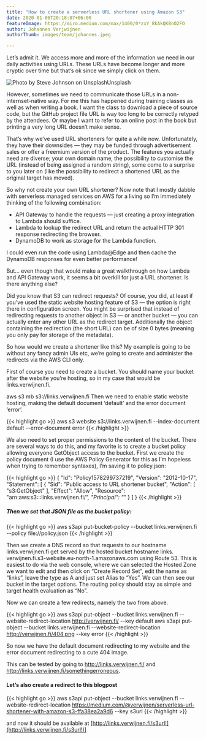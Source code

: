 ```yaml
---
title: "How to create a serverless URL shortener using Amazon S3"
date: 2020-01-06T20:18:07+06:00
featureImage: https://miro.medium.com/max/1400/0*zxY_8kAkQKBnO2FO
author: Johannes Verjwijnen
authorThumb: images/team/johannes.jpeg

---
```


Let’s admit it. We access more and more of the information we need in our daily activities using URLs. These URLs have become longer and more cryptic over time but that’s ok since we simply click on them.

![Photo by Steve Johnson on Unsplash[Unsplash](https://unsplash.com)](https://miro.medium.com/max/1400/0*zxY_8kAkQKBnO2FO#center)

However, sometimes we need to communicate those URLs in a non-internset-native way. For me this has happened during training classes as well as when writing a book. I want the class to download a piece of source code, but the GitHub project file URL is way too long to be correctly retyped by the attendees. Or maybe I want to refer to an online post in the book but printing a very long URL doesn’t make sense.

That’s why we’ve used URL shorteners for quite a while now. Unfortunately, they have their downsides — they may be funded through advertisement sales or offer a freemium version of the product. The features you actually need are diverse; your own domain name, the possibility to customise the URL (instead of being assigned a random string), some come to a surprise to you later on (like the possibility to redirect a shortened URL as the original target has moved).

So why not create your own URL shortener? Now note that I mostly dabble with serverless managed services on AWS for a living so I’m immediately thinking of the following combination:

- API Gateway to handle the requests — just creating a proxy integration to Lambda should suffice.
- Lambda to lookup the redirect URL and return the actual HTTP 301 response redirecting the browser.
- DynamoDB to work as storage for the Lambda function.

I could even run the code using Lambda@Edge and then cache the DynamoDB responses for even better performance!

But… even though that would make a great walkthrough on how Lambda and API Gateway work, it seems a bit overkill for just a URL shortener. Is there anything else?

Did you know that S3 can redirect requests? Of course, you did, at least if you’ve used the static website hosting feature of S3 — the option is right there in configuration screen. You might be surprised that instead of redirecting requests to another object in S3 — or another bucket — you can actually enter any other URL as the redirect target. Additionally the object containing the redirection (the short URL) can be of size 0 bytes (meaning you only pay for storage of the metadata).

So how would we create a shortener like this? My example is going to be without any fancy admin UIs etc, we’re going to create and administer the redirects via the AWS CLI only.

First of course you need to create a bucket. You should name your bucket after the website you’re hosting, so in my case that would be links.verwijnen.fi.

aws s3 mb s3://links.verwijnen.fi
Then we need to enable static website hosting, making the default document ‘default’ and the error document ‘error’.

{{< highlight go >}}
aws s3 website s3://links.verwijnen.fi --index-document default --error-document error
{{< /highlight >}}

We also need to set proper permissions to the content of the bucket. There are several ways to do this, and my favorite is to create a bucket policy allowing everyone GetObject access to the bucket. First we create the policy document (I use the AWS Policy Generator for this as I’m hopeless when trying to remember syntaxes), I’m saving it to policy.json:

{{< highlight go >}}
{
  "Id": "Policy1578299737219",
  "Version": "2012-10-17",
  "Statement": [
    {
      "Sid": "Public access to URL shortener bucket",
      "Action": [
        "s3:GetObject"
      ],
      "Effect": "Allow",
      "Resource": "arn:aws:s3:::links.verwijnen.fi/*",
      "Principal": "*"
    }
  ]
}
{{< /highlight >}}

##### Then we set that JSON file as the bucket policy:

{{< highlight go >}}
aws s3api put-bucket-policy --bucket links.verwijnen.fi --policy file://policy.json
{{< /highlight >}}

Then we create a DNS record so that requests to our hostname links.verwijnen.fi get served by the hosted bucket hostname links.
verwijnen.fi.s3-website.eu-north-1.amazonaws.com using Route 53. This is easiest to do via the web console, where we can selected the Hosted Zone we want to edit and then click on “Create Record Set”, edit the name as “links”, leave the type as A and just set Alias to “Yes”. We can then see our bucket in the target options. The routing policy should stay as simple and target health evaluation as “No”.

Now we can create a few redirects, namely the two from above.

{{< highlight go >}}
aws s3api put-object --bucket links.verwijnen.fi --website-redirect-location http://verwijnen.fi/ --key default
aws s3api put-object --bucket links.verwijnen.fi --website-redirect-location http://verwijnen.fi/404.png --key error
{{< /highlight >}}

So now we have the default document redirecting to my website and the error document redirecting to a cute 404 image. 

This can be tested by going to http://links.verwijnen.fi/ and http://links.verwijnen.fi/somethingerroneous.

#### Let’s also create a redirect to this blogpost

{{< highlight go >}}
aws s3api put-object --bucket links.verwijnen.fi --website-redirect-location https://medium.com/@verwijnen/serverless-url-shortener-with-amazon-s3-ffa38ea2a9d6 --key s3url
{{< /highlight >}}

and now it should be available at [http://links.verwijnen.fi/s3url!](http://links.verwijnen.fi/s3url!)]

